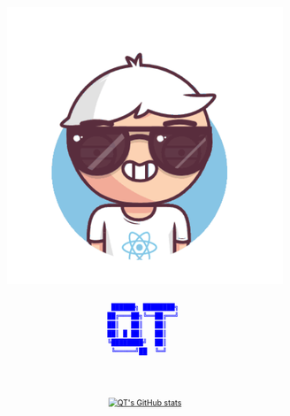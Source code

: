 <div align="center">

<img src="img/adam.gif" alt="emoj" width="500" />

<span style="color: blue;">
  <pre>
    <code>
 ██████╗ ████████╗ 
██╔═══██╗╚══██╔══╝ 
██║   ██║   ██║    
██║ █ ██║   ██║    
╚████████╝  ██║    
 ╚═════╝██  ╚═╝    
     </code>
  </pre>
</span>
  
<br/>

[![QT's GitHub stats](https://github-readme-stats.vercel.app/api?username=quangduytran&show_icons=true&count_private=true&line_height=30&hide_title=true&theme=chartreuse-dark)](https://github.com/anuraghazra/github-readme-stats)

</div>

